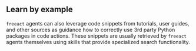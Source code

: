 ## Learn by example

`freeact` agents can also leverage code snippets from tutorials, user guides, and other sources as guidance how to correctly use 3rd party Python packages in code actions.
These snippets are usually retrieved by `freeact` agents themselves using skills that provide specialized search functionality.
